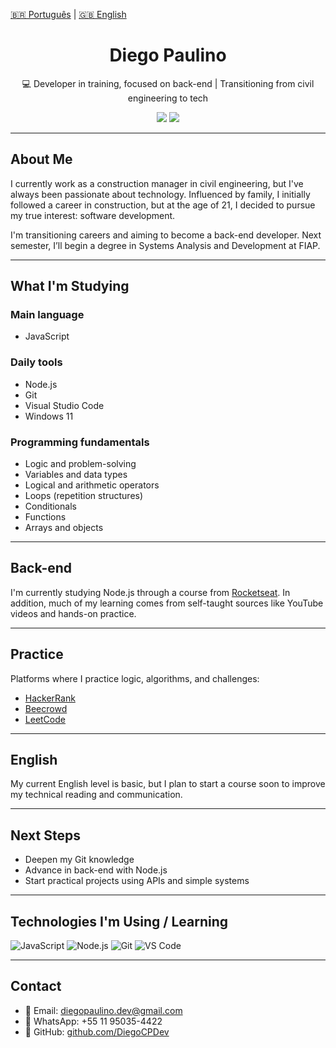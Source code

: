 [🇧🇷 Português](README.md) | [🇬🇧 English](README.en.md)

<h1 align="center">Diego Paulino</h1>
<p align="center">💻 Developer in training, focused on back-end | Transitioning from civil engineering to tech</p>

<p align="center">
  <a href="https://github.com/DiegoCPDev" target="_blank"><img src="https://img.shields.io/badge/GitHub-DiegoCPDev-181717?style=flat&logo=github" /></a>
  <a href="mailto:diegopaulino.dev@gmail.com"><img src="https://img.shields.io/badge/Email-diegopaulino.dev@gmail.com-blue?style=flat&logo=gmail" /></a>
</p>

---

## About Me

I currently work as a construction manager in civil engineering, but I've always been passionate about technology. Influenced by family, I initially followed a career in construction, but at the age of 21, I decided to pursue my true interest: software development.

I'm transitioning careers and aiming to become a back-end developer. Next semester, I’ll begin a degree in Systems Analysis and Development at FIAP.

---

## What I'm Studying

### Main language
- JavaScript

### Daily tools
- Node.js
- Git
- Visual Studio Code
- Windows 11

### Programming fundamentals
- Logic and problem-solving
- Variables and data types
- Logical and arithmetic operators
- Loops (repetition structures)
- Conditionals
- Functions
- Arrays and objects

---

## Back-end

I'm currently studying Node.js through a course from [Rocketseat](https://www.rocketseat.com.br). In addition, much of my learning comes from self-taught sources like YouTube videos and hands-on practice.

---

## Practice

Platforms where I practice logic, algorithms, and challenges:

- [HackerRank](https://www.hackerrank.com/)
- [Beecrowd](https://www.beecrowd.com.br/)
- [LeetCode](https://leetcode.com/)

---

## English

My current English level is basic, but I plan to start a course soon to improve my technical reading and communication.

---

## Next Steps

- Deepen my Git knowledge
- Advance in back-end with Node.js
- Start practical projects using APIs and simple systems

---

## Technologies I'm Using / Learning

![JavaScript](https://img.shields.io/badge/JavaScript-F7DF1E?style=flat&logo=javascript&logoColor=black)
![Node.js](https://img.shields.io/badge/Node.js-339933?style=flat&logo=node.js&logoColor=white)
![Git](https://img.shields.io/badge/Git-F05032?style=flat&logo=git&logoColor=white)
![VS Code](https://img.shields.io/badge/VS%20Code-007ACC?style=flat&logo=visual-studio-code&logoColor=white)

---

## Contact

- 📧 Email: diegopaulino.dev@gmail.com  
- 📱 WhatsApp: +55 11 95035-4422  
- 🐙 GitHub: [github.com/DiegoCPDev](https://github.com/DiegoCPDev)
